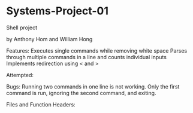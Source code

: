 # Systems-Project-01
Shell project

by Anthony Hom and William Hong

Features: 
	Executes single commands while removing white space
	Parses through multiple commands in a line and counts individual inputs
	Implements redirection using < and > 


Attempted: 

Bugs:
	Running two commands in one line is not working. Only the first command is run, ignoring the second command, and exiting.

Files and Function Headers: 

